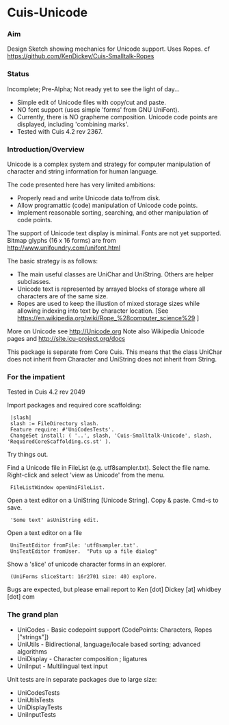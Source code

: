 Cuis-Unicode
============

### Aim

Design Sketch showing mechanics for Unicode support. Uses Ropes.
cf https://github.com/KenDickey/Cuis-Smalltalk-Ropes


### Status

Incomplete; Pre-Alpha; Not ready yet to see the light of day...
- Simple edit of Unicode files with copy/cut and paste.
- NO font support (uses simple 'forms' from GNU UniFont).
- Currently, there is NO grapheme composition. Unicode code points are displayed, including 'combining marks'.
- Tested with Cuis 4.2 rev 2367.


### Introduction/Overview

Unicode is a complex system and strategy for computer manipulation of character and string information for human language.

The code presented here has very limited ambitions:

- Properly read and write Unicode data to/from disk.
- Allow programattic (code) manipulation of Unicode code points.
- Implement reasonable sorting, searching, and other manipulation of code points.

The support of Unicode text display is minimal.  Fonts are not yet supported.  Bitmap glyphs (16 x 16 forms) are from http://www.unifoundry.com/unifont.html

The basic strategy is as follows:
- The main useful classes are UniChar and UniString.  Others are helper subclasses.
- Unicode text is represented by arrayed blocks of storage where all characters are of the same size.
- Ropes are used to keep the illustion of mixed storage sizes while allowing indexing into text by character location.
  [See https://en.wikipedia.org/wiki/Rope_%28computer_science%29 ]

More on Unicode see http://Unicode.org
Note also Wikipedia Unicode pages and http://site.icu-project.org/docs

This package is separate from Core Cuis.
This means that the class UniChar does not inherit from Character and UniString does not inherit from String.


### For the impatient
Tested in Cuis 4.2 rev 2049

Import packages and required core scaffolding:
````Smalltalk
 |slash|
 slash := FileDirectory slash.
 Feature require: #'UniCodesTests'.
 ChangeSet install: ( '..', slash, 'Cuis-Smalltalk-Unicode', slash, 'RequiredCoreScaffolding.cs.st' ).
````

Try things out.

Find a Unicode file in FileList (e.g. utf8sampler.txt). Select the file name. Right-click and select 'view as Unicode' from the menu.
````Smalltalk
 FileListWindow openUniFileList.
````
Open a text editor on a UniString [Unicode String].  Copy & paste.  Cmd-s to save.
````Smalltalk
 'Some text' asUniString edit.
````
Open a text editor on a file
````Smalltalk
 UniTextEditor fromFile: 'utf8sampler.txt'.
 UniTextEditor fromUser.  "Puts up a file dialog"
````
Show a 'slice' of unicode character forms in an explorer.
````Smalltalk
 (UniForms sliceStart: 16r2701 size: 40) explore. 
````

Bugs are expected, but please email report to  Ken [dot] Dickey [at] whidbey [dot] com


### The grand plan

- UniCodes	- Basic codepoint support (CodePoints: Characters, Ropes ["strings"])
- UniUtils	- Bidirectional, language/locale based sorting; advanced algorithms
- UniDisplay	- Character composition ; ligatures
- UniInput	- Multilingual text input

Unit tests are in separate packages due to large size:

- UniCodesTests
- UniUtilsTests
- UniDisplayTests
- UniInputTests
